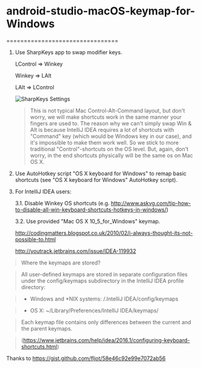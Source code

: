 # android-studio-macOS-keymap-for-Windows

================================

1. Use SharpKeys app to swap modifier keys.

    LControl => Winkey
    
    Winkey => LAlt
    
    LAlt => LControl
    
    ![SharpKeys Settings](https://raw.githubusercontent.com/lowwor/android-studio-macOS-keymap-for-Windows/master/sharpkey_settings.png)

   > This is not typical Mac Control-Alt-Command layout, but don't worry, we will make shortcuts work in the same manner your fingers are used to. The reason why we can't simply swap Win & Alt is because IntelliJ IDEA requires a lot of shortcuts with "Command" key (which would be Windows key in our case), and it's impossible to make them work well. So we stick to more traditional "Control"-shortcuts on the OS level. But, again, don't worry, in the end shortcuts physically will be the same os on Mac OS X.

2. Use AutoHotkey script "OS X keyboard for Windows" to remap basic shortcuts (see "OS X keyboard for Windows" AutoHotkey script).


3. For IntelliJ IDEA users:

    3.1. Disable Winkey OS shortcuts (e.g. http://www.askvg.com/tip-how-to-disable-all-win-keyboard-shortcuts-hotkeys-in-windows/)
    
    3.2. Use provided "Mac OS X 10_5_for_Windows" keymap.
    
    http://codingmatters.blogspot.co.uk/2010/02/i-always-thought-its-not-possible-to.html
    
    http://youtrack.jetbrains.com/issue/IDEA-119932
    
  >  Where the keymaps are stored?

  > All user-defined keymaps are stored in separate configuration files under the config/keymaps subdirectory in the IntelliJ IDEA profile directory:

  > - Windows and *NIX systems: <User home>/.IntelliJ IDEA<xx>/config/keymaps
  
  > - OS X: ~/Library/Preferences/IntelliJ IDEA<xx>/keymaps/
  
  > Each keymap file contains only differences between the current and the parent keymaps.
  
  >  (https://www.jetbrains.com/help/idea/2016.1/configuring-keyboard-shortcuts.html)








Thanks to https://gist.github.com/fljot/58e46c92e99e7072ab56
